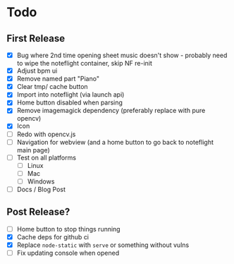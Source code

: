 # Todo

## First Release

- [x] Bug where 2nd time opening sheet music doesn't show - probably need to wipe the noteflight container, skip NF re-init
- [x] Adjust bpm ui
- [x] Remove named part "Piano"
- [x] Clear tmp/ cache button
- [x] Import into noteflight (via launch api)
- [x] Home button disabled when parsing
- [x] Remove imagemagick dependency (preferably replace with pure opencv)
- [x] Icon
- [ ] Redo with opencv.js
- [ ] Navigation for webview (and a home button to go back to noteflight main page)
- [ ] Test on all platforms
  - [ ] Linux
  - [ ] Mac
  - [ ] Windows
- [ ] Docs / Blog Post

## Post Release?

- [ ] Home button to stop things running
- [x] Cache deps for github ci
- [x] Replace `node-static` with `serve` or something without vulns
- [ ] Fix updating console when opened
